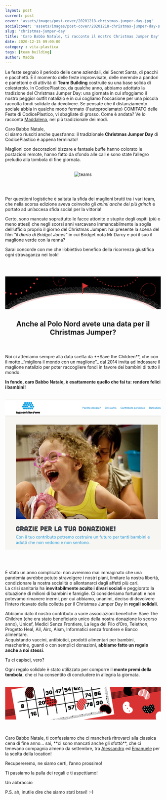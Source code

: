 ```yaml
---
layout: post
current: post
cover: 'assets/images/post-cover/20201218-christmas-jumper-day.jpg'
socialcover: 'assets/images/post-cover/20201218-christmas-jumper-day-s.jpg'
slug: 'christmas-jumper-day'
title: 'Caro Babbo Natale, ti racconto il nostro Christmas Jumper Day'
date: 2020-12-15 09:00:00
category : vita-plastica
tags: [team building]
author: Madda
---
```

<div class="post-intro">
Le feste segnalo il periodo delle cene aziendali, dei Secret Santa, di pacchi e pacchetti. &Egrave; il momento delle feste improvvisate, delle merende a pandori e panettoni e di attività di <strong>Team Building</strong> costruite su una base solida di colesterolo. In CodicePlastico, da qualche anno, abbiamo adottato la tradizione del Christmas Jumper Day: una giornata in cui sfoggiamo il nostro peggior outfit natalizio e in cui cogliamo l'occasione per una piccola raccolta fondi solidale da devolvere.
Se pensate che il distanziamento sociale abbia in qualche modo fermato (l'autoproclamato) COMITATO delle Feste di CodicePlastico, vi sbagliate di grosso. Come è andata? Ve lo racconta <a href="/authors/maddalena-germinario" target="_blank">Maddalena</a>, nel più tradizionale dei modi.
</div>

Caro Babbo Natale,<br/>
ci siamo riusciti anche quest’anno: il tradizionale **Christmas Jumper Day** di CodicePlastico è appena terminato!

Maglioni con decorazioni bizzare e fantasie buffe hanno colorato le postazioni remote, hanno fatto da sfondo alle call e sono state l’allegro preludio alla tombola di fine giornata.
<br/><br/>
<p style="text-align:center"><img src="/assets/images/post-content/cjd-2020/cp4.png" alt="teams"/></p>
<br/><br/>

Per questioni logistiche è saltata la sfida dei maglioni brutti tra i vari team, che nella scorsa edizione aveva coinvolto gli _animi anche dei più grinch_ e portato ad un’accesa sfida social per la vittoria!

Certo, sono mancate soprattutto le facce attonite e stupite degli ospiti (più o meno attesi) che negli scorsi anni varcavano immancabilmente la soglia dell’ufficio proprio il giorno del Christmas Jumper: hai presente la scena del film _“il diario di Bridget Jones"_ in cui Bridget nota Mr Darcy e poi il suo il maglione verde con la renna?

Sarai concorde con me che l’obiettivo benefico della ricorrenza giustifica ogni stravaganza nei look!<br/>


<br/><br/>
<p style="text-align:center"><img src="/assets/images/post-content/cjd-2020/xmas-jumper_001.png" alt="lega del filo d'oro"/></p>

<h3 style="text-align:center; font-size:1.6em;">Anche al Polo Nord avete una data per il Christmas Jumper?</h3>
<br/><br/>
Noi ci atteniamo sempre alla data scelta da **Save the Children**, che con il motto _“migliora il mondo con un maglione”_ dal 2014 invita ad indossare il maglione natalizio per poter raccogliere fondi in favore dei bambini di tutto il mondo.

**In fondo, caro Babbo Natale, è esattamente quello che fai tu: rendere felici i bambini!**
<br/><br/>
<p style="text-align:center"><img src="/assets/images/post-content/cjd-2020/lega-filo-oro.png" alt="lega del filo d'oro"/></p>
<br/><br/>

È stato un anno complicato: non avremmo mai immaginato che una pandemia avrebbe potuto stravolgere i nostri piani, limitare la nostra libertà, condizionare la nostra socialità o allontanarci dagli affetti più cari.<br/>
La crisi sanitaria ha **inevitabilmente acuito i divari sociali** e peggiorato la situazione di milioni di bambini e famiglie.
Ci consideriamo fortunati e non potevamo rimanere inermi, per cui abbiamo, unanimi, deciso di devolvere l’intero ricavato della colletta per il Christmas Jumper Day in **regali solidali**.


Abbiamo dato il nostro contributo a varie associazioni benefiche: Save The Children (che era stato beneficiario unico della nostra donazione lo scorso anno), Unicef, Medici Senza Frontiere, La lega del Filo d’Oro, Telethon, Progetto Heal, Ail, Airc, Aism, Informatici senza frontiere e Banco alimentare.<br/>
Acquistando vaccini, antibiotici, prodotti alimentari per bambini, mascherine, guanti o con semplici donazioni, **abbiamo fatto un regalo anche a noi stessi**.

Tu ci capisci, vero?

Ogni regalo solidale è stato utilizzato per comporre il **monte premi della tombola**, che ci ha consentito di concludere in allegria la giornata.
<br/><br/>
<p style="text-align:center"><img src="/assets/images/post-content/cjd-2020/xmas-jumper_002.png" alt="tombola"/></p>
<br/><br/>
Caro Babbo Natale, ti confessiamo che ci mancherà ritrovarci alla classica cena di fine anno... sai, **ci sono mancati anche gli sfottò**, che ci tenevano compagnia almeno da settembre, tra <a href="/authors/alessandro-melchiori" target="_blank">Alessandro</a> ed <a href="/authors/emanuele-delbono" target="_blank">Emanuele</a> per la scelta della location!

Recupereremo, ne siamo certi, l’anno prossimo!

Ti passiamo la palla dei regali e ti aspettiamo! 

Un abbraccio

P.S. ah, inutile dire che siamo stati bravi! :-)


